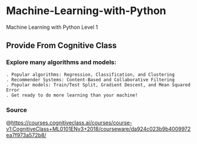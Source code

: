 # Machine-Learning-with-Python
Machine Learning with Python Level 1

## Provide From Cognitive Class

### Explore many algorithms and models:
    . Popular algorithms: Regression, Classification, and Clustering
    . Recommender Systems: Content-Based and Collaborative Filtering
    . Popular models: Train/Test Split, Gradient Descent, and Mean Squared Error
    . Get ready to do more learning than your machine!
    
### Source

@https://courses.cognitiveclass.ai/courses/course-v1:CognitiveClass+ML0101ENv3+2018/courseware/da924c023b9b4009972ea7f973a572b8/


